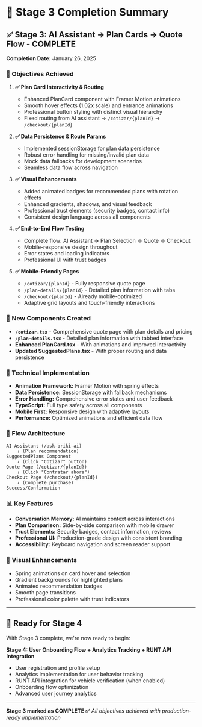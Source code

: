 # 🎉 Stage 3 Completion Summary

## ✅ Stage 3: AI Assistant → Plan Cards → Quote Flow - COMPLETE

**Completion Date:** January 26, 2025

### 🎯 Objectives Achieved

1. **✅ Plan Card Interactivity & Routing**
   - Enhanced PlanCard component with Framer Motion animations
   - Smooth hover effects (1.02x scale) and entrance animations
   - Professional button styling with distinct visual hierarchy
   - Fixed routing from AI assistant → `/cotizar/{planId}` → `/checkout/{planId}`

2. **✅ Data Persistence & Route Params**
   - Implemented sessionStorage for plan data persistence
   - Robust error handling for missing/invalid plan data
   - Mock data fallbacks for development scenarios
   - Seamless data flow across navigation

3. **✅ Visual Enhancements**
   - Added animated badges for recommended plans with rotation effects
   - Enhanced gradients, shadows, and visual feedback
   - Professional trust elements (security badges, contact info)
   - Consistent design language across all components

4. **✅ End-to-End Flow Testing**
   - Complete flow: AI Assistant → Plan Selection → Quote → Checkout
   - Mobile-responsive design throughout
   - Error states and loading indicators
   - Professional UI with trust badges

5. **✅ Mobile-Friendly Pages**
   - `/cotizar/{planId}` - Fully responsive quote page
   - `/plan-details/{planId}` - Detailed plan information with tabs
   - `/checkout/{planId}` - Already mobile-optimized
   - Adaptive grid layouts and touch-friendly interactions

### 🚀 New Components Created

- **`/cotizar.tsx`** - Comprehensive quote page with plan details and pricing
- **`/plan-details.tsx`** - Detailed plan information with tabbed interface
- **Enhanced PlanCard.tsx** - With animations and improved interactivity
- **Updated SuggestedPlans.tsx** - With proper routing and data persistence

### 🧹 Technical Implementation

- **Animation Framework:** Framer Motion with spring effects
- **Data Persistence:** SessionStorage with fallback mechanisms  
- **Error Handling:** Comprehensive error states and user feedback
- **TypeScript:** Full type safety across all components
- **Mobile First:** Responsive design with adaptive layouts
- **Performance:** Optimized animations and efficient data flow

### 🔄 Flow Architecture

```
AI Assistant (/ask-briki-ai)
    ↓ (Plan recommendation)
SuggestedPlans Component
    ↓ (Click "Cotizar" button)
Quote Page (/cotizar/{planId})
    ↓ (Click "Contratar ahora")
Checkout Page (/checkout/{planId})
    ↓ (Complete purchase)
Success/Confirmation
```

### 📊 Key Features

- **Conversation Memory:** AI maintains context across interactions
- **Plan Comparison:** Side-by-side comparison with mobile drawer
- **Trust Elements:** Security badges, contact information, reviews
- **Professional UI:** Production-grade design with consistent branding
- **Accessibility:** Keyboard navigation and screen reader support

### 🎨 Visual Enhancements

- Spring animations on card hover and selection
- Gradient backgrounds for highlighted plans
- Animated recommendation badges
- Smooth page transitions
- Professional color palette with trust indicators

---

## 🚀 Ready for Stage 4

With Stage 3 complete, we're now ready to begin:

**Stage 4: User Onboarding Flow + Analytics Tracking + RUNT API Integration**

- User registration and profile setup
- Analytics implementation for user behavior tracking
- RUNT API integration for vehicle verification (when enabled)
- Onboarding flow optimization
- Advanced user journey analytics

---

**Stage 3 marked as COMPLETE ✅**
*All objectives achieved with production-ready implementation* 